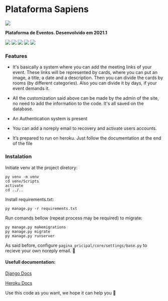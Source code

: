 # Plataforma Sapiens

![](https://raw.githubusercontent.com/Gaudencio11/Plataforma-Sapiens/main/static/images/favicon.ico)

**Plataforma de Eventos. Desenvolvido em 2021.1** 

![](https://img.shields.io/badge/Django-3-blue) ![](https://img.shields.io/badge/Python-3-blue) ![](https://img.shields.io/badge/Pillow-8.2.0-green) ![](https://img.shields.io/badge/django_allauth-0.44.0-green) ![](https://img.shields.io/badge/psycopg2-newest_version-green)

### Features

- It's basically a system where you can add the meeting links of your event. These links will be represented by cards, where you can put an image, a title, a date and a description. Then you can divide the cards by rooms (by different categories). Also you can divide it by days, if your event demands it.

- All the customization said above can be made by the admin of the site, no need to add the information to the code. It's all saved on the database.

- An Authentication system is present

- You can add a noreply email to recovery and activate users accounts.

- It’s prepared to run on heroku. Just follow the documentation at the end of the file


### Instalation

Initiate venv at the project diretory:

	py venv -m venv
	cd venv/Scripts
	activate
	cd ../..

Install requirements.txt:

	py manage.py -r requirements.txt

Run comands bellow (repeat process may be required) to migrate:

	py manage.py makemigrations
	py manage.py migrate
	py manage.py runserver

As said before, configure `pagina_pricipal/core/settings/base.py` to recieve your own noreply email. :call_me_hand:

#### Usefull documentation:
[Django Docs](https://docs.djangoproject.com/en/4.1/) 

[Heroku Docs](https://devcenter.heroku.com/categories/reference)

Use this code as you want, we hope it can help you :owl:
